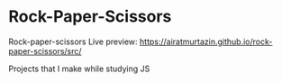 # Rock-Paper-Scissors
Rock-paper-scissors
Live preview: https://airatmurtazin.github.io/rock-paper-scissors/src/


Projects that I make while studying JS

